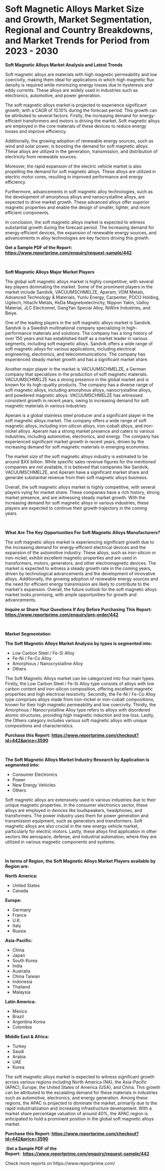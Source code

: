 <p><h1>Soft Magnetic Alloys Market Size and Growth, Market Segmentation, Regional and Country Breakdowns, and Market Trends for Period from 2023 -  2030</h1></p><p><strong>Soft Magnetic Alloys Market Analysis and Latest Trends</strong></p>
<p><p>Soft magnetic alloys are materials with high magnetic permeability and low coercivity, making them ideal for applications in which high magnetic flux density is required while minimizing energy losses due to hysteresis and eddy currents. These alloys are widely used in industries such as electronics, automotive, and power generation.</p><p>The soft magnetic alloys market is projected to experience significant growth, with a CAGR of 10.10% during the forecast period. This growth can be attributed to several factors. Firstly, the increasing demand for energy-efficient transformers and motors is driving the market. Soft magnetic alloys are employed in the core materials of these devices to reduce energy losses and improve efficiency.</p><p>Additionally, the growing adoption of renewable energy sources, such as wind and solar power, is boosting the demand for soft magnetic alloys. These alloys are utilized in the generation, transmission, and distribution of electricity from renewable sources.</p><p>Moreover, the rapid expansion of the electric vehicle market is also propelling the demand for soft magnetic alloys. These alloys are utilized in electric motor cores, resulting in improved performance and energy efficiency.</p><p>Furthermore, advancements in soft magnetic alloy technologies, such as the development of amorphous alloys and nanocrystalline alloys, are expected to drive market growth. These advanced alloys offer superior magnetic properties and enable the design of smaller, lighter, and more efficient components.</p><p>In conclusion, the soft magnetic alloys market is expected to witness substantial growth during the forecast period. The increasing demand for energy-efficient devices, the expansion of renewable energy sources, and advancements in alloy technologies are key factors driving this growth.</p></p>
<p><strong>Get a Sample PDF of the Report:&nbsp; <a href="https://www.reportprime.com/enquiry/request-sample/442">https://www.reportprime.com/enquiry/request-sample/442</a></strong></p>
<p>&nbsp;</p>
<p><strong>Soft Magnetic Alloys Major Market Players</strong></p>
<p><p>The global soft magnetic alloys market is highly competitive, with several key players dominating the market. Some of the prominent players in the market include Sandvik, VACUUMSCHMELZE, Aperam, VDM Metals, Advanced Technology & Materials, Yunlu Energy, Carpenter, POCO Holding, Ugitech, Hitachi Metals, KeDa Magnetoelectricity, Nippon Yakin, Ualloy Material, JLC Electromet, GangYan Special Alloy, NiWire Industries, and Beiye.</p><p>One of the leading players in the soft magnetic alloys market is Sandvik. Sandvik is a Swedish multinational company specializing in high-performance materials and solutions. The company has a long history of over 150 years and has established itself as a market leader in various segments, including soft magnetic alloys. Sandvik offers a wide range of soft magnetic alloys for various applications, including electrical engineering, electronics, and telecommunications. The company has experienced steady market growth and has a significant market share.</p><p>Another major player in the market is VACUUMSCHMELZE, a German company that specializes in the production of soft magnetic materials. VACUUMSCHMELZE has a strong presence in the global market and is known for its high-quality products. The company has a diverse range of soft magnetic alloys, including amorphous alloys, nanocrystalline alloys, and powdered magnetic alloys. VACUUMSCHMELZE has witnessed consistent growth in recent years, owing to increasing demand for soft magnetic materials in various industries.</p><p>Aperam is a global stainless steel producer and a significant player in the soft magnetic alloys market. The company offers a wide range of soft magnetic alloys, including iron-silicon alloys, iron-cobalt alloys, and iron-nickel alloys. Aperam has a strong market presence and caters to various industries, including automotive, electronics, and energy. The company has experienced significant market growth in recent years, driven by the increasing demand for soft magnetic materials in emerging economies.</p><p>The market size of the soft magnetic alloys industry is estimated to be around $XX billion. While specific sales revenue figures for the mentioned companies are not available, it is believed that companies like Sandvik, VACUUMSCHMELZE, and Aperam have a significant market share and generate substantial revenue from their soft magnetic alloys business.</p><p>Overall, the soft magnetic alloys market is highly competitive, with several players vying for market share. These companies have a rich history, strong market presence, and are witnessing steady market growth. With the increasing demand for soft magnetic alloys in various industries, these players are expected to continue their growth trajectory in the coming years.</p></p>
<p>&nbsp;</p>
<p><strong>What Are The Key Opportunities For Soft Magnetic Alloys Manufacturers?</strong></p>
<p><p>The soft magnetic alloys market is experiencing significant growth due to the increasing demand for energy-efficient electrical devices and the expansion of the automotive industry. These alloys, such as iron-silicon or iron-nickel, exhibit excellent magnetic properties and are used in transformers, motors, generators, and other electromagnetic devices. The market is expected to witness a steady growth rate in the coming years, driven by technological advancements and the development of innovative alloys. Additionally, the growing adoption of renewable energy sources and the need for efficient energy transmission are likely to contribute to the market's expansion. Overall, the future outlook for the soft magnetic alloys market looks promising, with ample opportunities for growth and advancements.</p></p>
<p><strong>Inquire or Share Your Questions If Any Before Purchasing This Report: <a href="https://www.reportprime.com/enquiry/pre-order/442">https://www.reportprime.com/enquiry/pre-order/442</a></strong></p>
<p>&nbsp;</p>
<p><strong>Market Segmentation</strong></p>
<p><strong>The Soft Magnetic Alloys Market Analysis by types is segmented into:</strong></p>
<p><ul><li>Low Carbon Steel / Fe-Si Alloy</li><li>Fe-Ni / Fe-Co Alloy</li><li>Amorphous / Nanocrystalline Alloy</li><li>Others</li></ul></p>
<p><p>The Soft Magnetic Alloys market can be categorized into four main types. Firstly, the Low Carbon Steel / Fe-Si Alloy type consists of alloys with low carbon content and iron-silicon composition, offering excellent magnetic properties and high electrical resistivity. Secondly, the Fe-Ni / Fe-Co Alloy type comprises alloys made from iron-nickel or iron-cobalt compositions, known for their high magnetic permeability and low coercivity. Thirdly, the Amorphous / Nanocrystalline Alloy type refers to alloys with disordered atomic structures, providing high magnetic induction and low loss. Lastly, the Others category includes various soft magnetic alloys with unique compositions and characteristics.</p></p>
<p><strong>Purchase this Report:&nbsp;<a href="https://www.reportprime.com/checkout?id=442&price=3590">https://www.reportprime.com/checkout?id=442&price=3590</a></strong></p>
<p>&nbsp;</p>
<p><strong>The Soft Magnetic Alloys Market Industry Research by Application is segmented into:</strong></p>
<p><ul><li>Consumer Electronics</li><li>Power</li><li>New Energy Vehicles</li><li>Others</li></ul></p>
<p><p>Soft magnetic alloys are extensively used in various industries due to their unique magnetic properties. In the consumer electronics sector, these alloys are employed in devices like loudspeakers, headphones, and transformers. The power industry uses them for power generation and transmission equipment, such as generators and transformers. Soft magnetic alloys are also crucial in the new energy vehicle market, particularly for electric motors. Lastly, these alloys find application in other sectors like aerospace, defense, and industrial automation, where they are utilized in various magnetic components and systems.</p></p>
<p>&nbsp;</p>
<p><strong>In terms of Region, the Soft Magnetic Alloys Market Players available by Region are:</strong></p>
<p>
    <p> <strong> North America: </strong>
        <ul>
            <li>United States</li>
            <li>Canada</li>
        </ul>
        </p> 
    <p> <strong> Europe: </strong>
        <ul>
            <li>Germany</li>
            <li>France</li>
            <li>U.K.</li>
            <li>Italy</li>
            <li>Russia</li>
        </ul>
        </p> 
    <p> <strong> Asia-Pacific: </strong>
        <ul>
            <li>China</li>
            <li>Japan</li>
            <li>South Korea</li>
            <li>India</li>
            <li>Australia</li>
            <li>China Taiwan</li>
            <li>Indonesia</li>
            <li>Thailand</li>
            <li>Malaysia</li>
        </ul>
        </p> 
    <p> <strong> Latin America: </strong>
        <ul>
            <li>Mexico</li>
            <li>Brazil</li>
            <li>Argentina Korea</li>
            <li>Colombia</li>
        </ul>
        </p> 
    <p> <strong> Middle East & Africa: </strong>
        <ul>
            <li>Turkey</li>
            <li>Saudi</li>
            <li>Arabia</li>
            <li>UAE</li>
            <li>Korea</li>
        </ul>
    </p>
    </p>
<p><p>The soft magnetic alloys market is expected to witness significant growth across various regions including North America (NA), the Asia-Pacific (APAC), Europe, the United States of America (USA), and China. This growth can be attributed to the escalating demand for these materials in industries such as automotive, electronics, and energy generation. Among these regions, the APAC is projected to dominate the market, primarily due to the rapid industrialization and increasing infrastructure development. With a market share percentage valuation of around 40%, the APAC region is anticipated to hold a prominent position in the global soft magnetic alloys market.</p></p>
<p><strong>Purchase this Report: <a href="https://www.reportprime.com/checkout?id=442&price=3590">https://www.reportprime.com/checkout?id=442&price=3590</a></strong></p>
<p>&nbsp;<strong>Get a Sample PDF of the Report:&nbsp;&nbsp;<a href="https://www.reportprime.com/enquiry/request-sample/442">https://www.reportprime.com/enquiry/request-sample/442</a></strong></p>
<p><strong></strong></p>
<p>Check more reports on https://www.reportprime.com/</p>